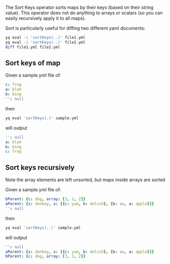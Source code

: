 The Sort Keys operator sorts maps by their keys (based on their string value). This operator does not do anything to arrays or scalars (so you can easily recursively apply it to all maps).

Sort is particularly useful for diffing two different yaml documents:

```bash
yq eval -i 'sortKeys(..)' file1.yml
yq eval -i 'sortKeys(..)' file2.yml
diff file1.yml file2.yml
```

## Sort keys of map
Given a sample.yml file of:
```yaml
c: frog
a: blah
b: bing
'': null
```
then
```bash
yq eval 'sortKeys(.)' sample.yml
```
will output
```yaml
'': null
a: blah
b: bing
c: frog
```

## Sort keys recursively
Note the array elements are left unsorted, but maps inside arrays are sorted

Given a sample.yml file of:
```yaml
bParent: {c: dog, array: [3, 1, 2]}
aParent: {z: donkey, x: [{c: yum, b: delish}, {b: ew, a: apple}]}
'': null
```
then
```bash
yq eval 'sortKeys(..)' sample.yml
```
will output
```yaml
'': null
aParent: {z: donkey, x: [{c: yum, b: delish}, {b: ew, a: apple}]}
bParent: {c: dog, array: [3, 1, 2]}
```

